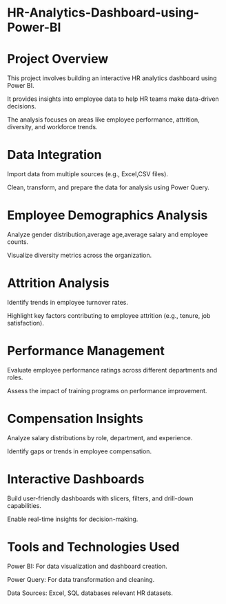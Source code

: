# HR-Analytics-Dashboard-using-Power-BI
# Project Overview
This project involves building an interactive HR analytics dashboard using Power BI.

It provides insights into employee data to help HR teams make data-driven decisions.

The analysis focuses on areas like employee performance, attrition, diversity, and workforce trends.
# Data Integration
Import data from multiple sources (e.g., Excel,CSV files).

Clean, transform, and prepare the data for analysis using Power Query.
# Employee Demographics Analysis
Analyze gender distribution,average age,average salary and employee counts.

Visualize diversity metrics across the organization.
# Attrition Analysis
Identify trends in employee turnover rates.

Highlight key factors contributing to employee attrition (e.g., tenure, job satisfaction).
# Performance Management
Evaluate employee performance ratings across different departments and roles.

Assess the impact of training programs on performance improvement.
# Compensation Insights
Analyze salary distributions by role, department, and experience.

Identify gaps or trends in employee compensation.
# Interactive Dashboards
Build user-friendly dashboards with slicers, filters, and drill-down capabilities.

Enable real-time insights for decision-making.
# Tools and Technologies Used
Power BI: For data visualization and dashboard creation.

Power Query: For data transformation and cleaning.

Data Sources: Excel, SQL databases relevant HR datasets.
